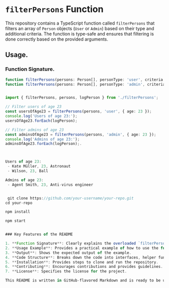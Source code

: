 
# `filterPersons` Function

This repository contains a TypeScript function called `filterPersons` that filters an array of `Person` objects (`User` or `Admin`) based on their type and additional criteria. The function is type-safe and ensures that filtering is done correctly based on the provided arguments.

## Usage.

### Function Signature.

```typescript
function filterPersons(persons: Person[], personType: 'user', criteria: Partial<Omit<User, 'type'>>): User[];
function filterPersons(persons: Person[], personType: 'admin', criteria: Partial<Omit<Admin, 'type'>>): Admin[];


import { filterPersons, persons, logPerson } from './filterPersons';

// Filter users of age 23
const usersOfAge23 = filterPersons(persons, 'user', { age: 23 });
console.log('Users of age 23:');
usersOfAge23.forEach(logPerson);

// Filter admins of age 23
const adminsOfAge23 = filterPersons(persons, 'admin', { age: 23 });
console.log('Admins of age 23:');
adminsOfAge23.forEach(logPerson);.



Users of age 23:
 - Kate Müller, 23, Astronaut
 - Wilson, 23, Ball

Admins of age 23:
 - Agent Smith, 23, Anti-virus engineer


 git clone https://github.com/your-username/your-repo.git
cd your-repo

npm install

npm start


### Key Features of the README

1. **Function Signature**: Clearly explains the overloaded `filterPersons` function.
2. **Usage Example**: Provides a practical example of how to use the function.
3. **Output**: Shows the expected output of the example.
4. **Code Structure**: Breaks down the code into interfaces, helper functions, and the main function.
5. **Installation**: Provides steps to clone and run the repository.
6. **Contributing**: Encourages contributions and provides guidelines.
7. **License**: Specifies the license for the project.

This README is written in GitHub-flavored Markdown and is ready to be used in a GitHub repository.
